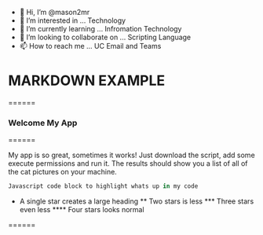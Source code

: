 - 👋 Hi, I’m @mason2mr
- 👀 I’m interested in ...  Technology
- 🌱 I’m currently learning ... Infromation Technology
- 💞️ I’m looking to collaborate on ... Scripting Language
- 📫 How to reach me ... UC Email and Teams

<!---
mason2mr/mason2mr is a ✨ special ✨ repository because its `README.md` (this file) appears on your GitHub profile.
You can click the Preview link to take a look at your changes.
--->
# MARKDOWN EXAMPLE

======

### Welcome My App

======

My app is so great, sometimes it works! Just download the script, add some execute permissions and run it. The results should show you a list of all of the cat pictures on your machine.

```javascript
Javascript code block to highlight whats up in my code
```

* A single star creates a large heading
** Two stars is less
*** Three stars even less
**** Four stars looks normal

======
